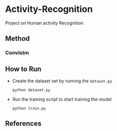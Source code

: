 # Activity-Recognition
Project on Human activity Recognition

## Method

### Convlstm


## How to Run 
 * Create the dataset set by running the `dataset.py`
   ```
   python dataset.py
   ```
* Run the training script to start training the model
  ```
  python train.py
  ```

## References 

